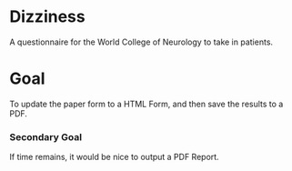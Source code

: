 # Dizziness
A questionnaire for the World College of Neurology to take in patients.


# Goal
To update the paper form to a HTML Form, and then save the results to a PDF.
### Secondary Goal
If time remains, it would be nice to output a PDF Report.
